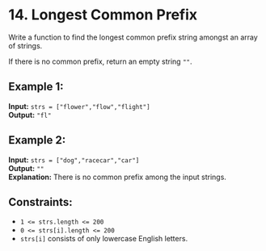 # 14. Longest Common Prefix

Write a function to find the longest common prefix string amongst an array of strings.

If there is no common prefix, return an empty string `""`.

## Example 1:

**Input:** `strs = ["flower","flow","flight"]`  
**Output:** `"fl"`

## Example 2:

**Input:** `strs = ["dog","racecar","car"]`  
**Output:** `""`  
**Explanation:** There is no common prefix among the input strings.

## Constraints:

- `1 <= strs.length <= 200`
- `0 <= strs[i].length <= 200`
- `strs[i]` consists of only lowercase English letters.
